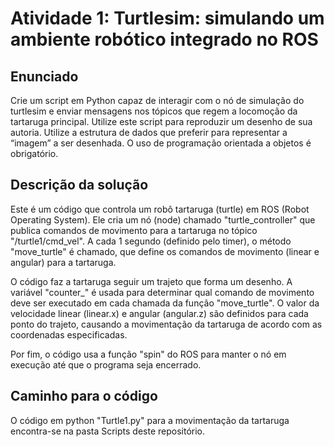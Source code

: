 # Atividade 1: Turtlesim: simulando um ambiente robótico integrado no ROS

## Enunciado

Crie um script em Python capaz de interagir com o nó de simulação do turtlesim e enviar mensagens nos tópicos que regem a locomoção da tartaruga principal. Utilize este script para reproduzir um desenho de sua autoria. Utilize a estrutura de dados que preferir para representar a “imagem” a ser desenhada. O uso de programação orientada a objetos é obrigatório.

## Descrição da solução

Este é um código que controla um robô tartaruga (turtle) em ROS (Robot Operating System). Ele cria um nó (node) chamado "turtle_controller" que publica comandos de movimento para a tartaruga no tópico "/turtle1/cmd_vel". A cada 1 segundo (definido pelo timer), o método "move_turtle" é chamado, que define os comandos de movimento (linear e angular) para a tartaruga.

O código faz a tartaruga seguir um trajeto que forma um desenho. A variável "counter_" é usada para determinar qual comando de movimento deve ser executado em cada chamada da função "move_turtle". O valor da velocidade linear (linear.x) e angular (angular.z) são definidos para cada ponto do trajeto, causando a movimentação da tartaruga de acordo com as coordenadas especificadas.

Por fim, o código usa a função "spin" do ROS para manter o nó em execução até que o programa seja encerrado.

## Caminho para o código
O código em python "Turtle1.py" para a movimentação da tartaruga encontra-se na pasta Scripts deste repositório.